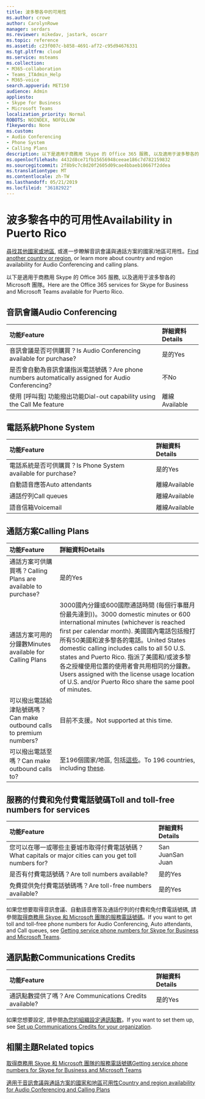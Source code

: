 ```yaml
---
title: 波多黎各中的可用性
ms.author: crowe
author: CarolynRowe
manager: serdars
ms.reviewer: mikedav, jastark, oscarr
ms.topic: reference
ms.assetid: c23f007c-b858-4691-af72-c95d94676331
ms.tgt.pltfrm: cloud
ms.service: msteams
ms.collection:
- M365-collaboration
- Teams_ITAdmin_Help
- M365-voice
search.appverid: MET150
audience: Admin
appliesto:
- Skype for Business
- Microsoft Teams
localization_priority: Normal
ROBOTS: NOINDEX, NOFOLLOW
f1keywords: None
ms.custom:
- Audio Conferencing
- Phone System
- Calling Plans
description: 以下是適用于商務用 Skype 的 Office 365 服務, 以及適用于波多黎各的 Microsoft 團隊。
ms.openlocfilehash: 4432d8ce71fb15656948ceeae186c7d782159832
ms.sourcegitcommit: 2f8b9c7c8d20f2605d09cae4bbaeb10667f2ddea
ms.translationtype: MT
ms.contentlocale: zh-TW
ms.lasthandoff: 05/21/2019
ms.locfileid: "36182922"
---
```

# <a name="availability-in-puerto-rico"></a><span data-ttu-id="1fcee-103">波多黎各中的可用性</span><span class="sxs-lookup"><span data-stu-id="1fcee-103">Availability in Puerto Rico</span></span>

<span data-ttu-id="1fcee-104">[尋找其他國家或地區](country-and-region-availability-for-audio-conferencing-and-calling-plans.md), 或進一步瞭解音訊會議與通話方案的國家/地區可用性。</span><span class="sxs-lookup"><span data-stu-id="1fcee-104">[Find another country or region](country-and-region-availability-for-audio-conferencing-and-calling-plans.md), or learn more about country and region availability for Audio Conferencing and calling plans.</span></span>

<span data-ttu-id="1fcee-105">以下是適用于商務用 Skype 的 Office 365 服務, 以及適用于波多黎各的 Microsoft 團隊。</span><span class="sxs-lookup"><span data-stu-id="1fcee-105">Here are the Office 365 services for Skype for Business and Microsoft Teams available for Puerto Rico.</span></span>
  
## <a name="audio-conferencing"></a><span data-ttu-id="1fcee-106">音訊會議</span><span class="sxs-lookup"><span data-stu-id="1fcee-106">Audio Conferencing</span></span>

|<span data-ttu-id="1fcee-107">**功能**</span><span class="sxs-lookup"><span data-stu-id="1fcee-107">**Feature**</span></span>|<span data-ttu-id="1fcee-108">**詳細資料**</span><span class="sxs-lookup"><span data-stu-id="1fcee-108">**Details**</span></span>|
|:-----|:-----|
|<span data-ttu-id="1fcee-109">音訊會議是否可供購買？</span><span class="sxs-lookup"><span data-stu-id="1fcee-109">Is Audio Conferencing available for purchase?</span></span>  <br/> |<span data-ttu-id="1fcee-110">是的</span><span class="sxs-lookup"><span data-stu-id="1fcee-110">Yes</span></span>  <br/> |
|<span data-ttu-id="1fcee-111">是否會自動為音訊會議指派電話號碼？</span><span class="sxs-lookup"><span data-stu-id="1fcee-111">Are phone numbers automatically assigned for Audio Conferencing?</span></span>  <br/> |<span data-ttu-id="1fcee-112">不</span><span class="sxs-lookup"><span data-stu-id="1fcee-112">No</span></span>  <br/> |
|<span data-ttu-id="1fcee-113">使用 [呼叫我] 功能撥出功能</span><span class="sxs-lookup"><span data-stu-id="1fcee-113">Dial-out capability using the Call Me feature</span></span>  <br/> |<span data-ttu-id="1fcee-114">離線</span><span class="sxs-lookup"><span data-stu-id="1fcee-114">Available</span></span>  <br/> |
   
## <a name="phone-system"></a><span data-ttu-id="1fcee-115">電話系統</span><span class="sxs-lookup"><span data-stu-id="1fcee-115">Phone System</span></span>

|<span data-ttu-id="1fcee-116">**功能**</span><span class="sxs-lookup"><span data-stu-id="1fcee-116">**Feature**</span></span>|<span data-ttu-id="1fcee-117">**詳細資料**</span><span class="sxs-lookup"><span data-stu-id="1fcee-117">**Details**</span></span>|
|:-----|:-----|
|<span data-ttu-id="1fcee-118">電話系統是否可供購買？</span><span class="sxs-lookup"><span data-stu-id="1fcee-118">Is Phone System available for purchase?</span></span>  <br/> |<span data-ttu-id="1fcee-119">是的</span><span class="sxs-lookup"><span data-stu-id="1fcee-119">Yes</span></span>  <br/> |
| <span data-ttu-id="1fcee-120">自動語音應答</span><span class="sxs-lookup"><span data-stu-id="1fcee-120">Auto attendants</span></span> <br/> |<span data-ttu-id="1fcee-121">離線</span><span class="sxs-lookup"><span data-stu-id="1fcee-121">Available</span></span>  <br/> |
|<span data-ttu-id="1fcee-122">通話佇列</span><span class="sxs-lookup"><span data-stu-id="1fcee-122">Call queues</span></span>  <br/> |<span data-ttu-id="1fcee-123">離線</span><span class="sxs-lookup"><span data-stu-id="1fcee-123">Available</span></span>  <br/> |
|<span data-ttu-id="1fcee-124">語音信箱</span><span class="sxs-lookup"><span data-stu-id="1fcee-124">Voicemail</span></span>  <br/> |<span data-ttu-id="1fcee-125">離線</span><span class="sxs-lookup"><span data-stu-id="1fcee-125">Available</span></span>  <br/> |
   
## <a name="calling-plans"></a><span data-ttu-id="1fcee-126">通話方案</span><span class="sxs-lookup"><span data-stu-id="1fcee-126">Calling Plans</span></span>

|<span data-ttu-id="1fcee-127">**功能**</span><span class="sxs-lookup"><span data-stu-id="1fcee-127">**Feature**</span></span>|<span data-ttu-id="1fcee-128">**詳細資料**</span><span class="sxs-lookup"><span data-stu-id="1fcee-128">**Details**</span></span>|
|:-----|:-----|
|<span data-ttu-id="1fcee-129">通話方案可供購買嗎？</span><span class="sxs-lookup"><span data-stu-id="1fcee-129">Calling Plans are available to purchase?</span></span>  <br/> |<span data-ttu-id="1fcee-130">是的</span><span class="sxs-lookup"><span data-stu-id="1fcee-130">Yes</span></span>  <br/> |
|<span data-ttu-id="1fcee-131">通話方案可用的分鐘數</span><span class="sxs-lookup"><span data-stu-id="1fcee-131">Minutes available for Calling Plans</span></span>  <br/> |<span data-ttu-id="1fcee-132">3000國內分鐘或600國際通話時間 (每個行事曆月份最先達到))。</span><span class="sxs-lookup"><span data-stu-id="1fcee-132">3000 domestic minutes or 600 international minutes (whichever is reached first per calendar month).</span></span> <span data-ttu-id="1fcee-133">美國國內電話包括撥打所有50美國和波多黎各的電話。</span><span class="sxs-lookup"><span data-stu-id="1fcee-133">United States domestic calling includes calls to all 50 U.S. states and Puerto Rico.</span></span> <span data-ttu-id="1fcee-134">指派了美國和/或波多黎各之授權使用位置的使用者會共用相同的分鐘數。</span><span class="sxs-lookup"><span data-stu-id="1fcee-134">Users assigned with the license usage location of U.S. and/or Puerto Rico share the same pool of minutes.</span></span>  <br/> |
|<span data-ttu-id="1fcee-135">可以撥出電話給津貼號碼嗎？</span><span class="sxs-lookup"><span data-stu-id="1fcee-135">Can make outbound calls to premium numbers?</span></span> <br/> | <span data-ttu-id="1fcee-136">目前不支援。</span><span class="sxs-lookup"><span data-stu-id="1fcee-136">Not supported at this time.</span></span> <br/> |
|<span data-ttu-id="1fcee-137">可以撥出電話至嗎？</span><span class="sxs-lookup"><span data-stu-id="1fcee-137">Can make outbound calls to?</span></span>  <br/> | <span data-ttu-id="1fcee-138">至196個國家/地區, 包括[這些](users-can-make-outbound-calls-to-these-countries-and-regions.md)。</span><span class="sxs-lookup"><span data-stu-id="1fcee-138">To 196 countries, including [these](users-can-make-outbound-calls-to-these-countries-and-regions.md).</span></span>  <br/> |
   
## <a name="toll-and-toll-free-numbers-for-services"></a><span data-ttu-id="1fcee-139">服務的付費和免付費電話號碼</span><span class="sxs-lookup"><span data-stu-id="1fcee-139">Toll and toll-free numbers for services</span></span>

|<span data-ttu-id="1fcee-140">**功能**</span><span class="sxs-lookup"><span data-stu-id="1fcee-140">**Feature**</span></span>|<span data-ttu-id="1fcee-141">**詳細資料**</span><span class="sxs-lookup"><span data-stu-id="1fcee-141">**Details**</span></span>|
|:-----|:-----|
|<span data-ttu-id="1fcee-142">您可以在哪一或哪些主要城市取得付費電話號碼？</span><span class="sxs-lookup"><span data-stu-id="1fcee-142">What capitals or major cities can you get toll numbers for?</span></span>  <br/> |<span data-ttu-id="1fcee-143">San Juan</span><span class="sxs-lookup"><span data-stu-id="1fcee-143">San Juan</span></span>  <br/> |
|<span data-ttu-id="1fcee-144">是否有付費電話號碼？</span><span class="sxs-lookup"><span data-stu-id="1fcee-144">Are toll numbers available?</span></span>  <br/> |<span data-ttu-id="1fcee-145">是的</span><span class="sxs-lookup"><span data-stu-id="1fcee-145">Yes</span></span>  <br/> |
|<span data-ttu-id="1fcee-146">免費提供免付費電話號碼嗎？</span><span class="sxs-lookup"><span data-stu-id="1fcee-146">Are toll-free numbers available?</span></span>  <br/> |<span data-ttu-id="1fcee-147">是的</span><span class="sxs-lookup"><span data-stu-id="1fcee-147">Yes</span></span>  <br/> |
   
 <span data-ttu-id="1fcee-148">如果您想要取得音訊會議、自動語音應答及通話佇列的付費和免付費電話號碼, 請參閱[取得商務用 Skype 和 Microsoft 團隊的服務電話號碼](/microsoftteams/getting-service-phone-numbers)。</span><span class="sxs-lookup"><span data-stu-id="1fcee-148">If you want to get toll and toll-free phone numbers for Audio Conferencing, Auto attendants, and Call queues, see [Getting service phone numbers for Skype for Business and Microsoft Teams](/microsoftteams/getting-service-phone-numbers).</span></span>
  
## <a name="communications-credits"></a><span data-ttu-id="1fcee-149">通訊點數</span><span class="sxs-lookup"><span data-stu-id="1fcee-149">Communications Credits</span></span>

|<span data-ttu-id="1fcee-150">**功能**</span><span class="sxs-lookup"><span data-stu-id="1fcee-150">**Feature**</span></span>|<span data-ttu-id="1fcee-151">**詳細資料**</span><span class="sxs-lookup"><span data-stu-id="1fcee-151">**Details**</span></span>|
|:-----|:-----|
|<span data-ttu-id="1fcee-152">通訊點數提供了嗎？</span><span class="sxs-lookup"><span data-stu-id="1fcee-152">Are Communications Credits available?</span></span>  <br/> |<span data-ttu-id="1fcee-153">是的</span><span class="sxs-lookup"><span data-stu-id="1fcee-153">Yes</span></span>  <br/> |
   
<span data-ttu-id="1fcee-154">如果您想要設定, 請參閱[為您的組織設定通訊點數](../set-up-communications-credits-for-your-organization.md)。</span><span class="sxs-lookup"><span data-stu-id="1fcee-154">If you want to set them up, see [Set up Communications Credits for your organization](../set-up-communications-credits-for-your-organization.md).</span></span>
  
## <a name="related-topics"></a><span data-ttu-id="1fcee-155">相關主題</span><span class="sxs-lookup"><span data-stu-id="1fcee-155">Related topics</span></span>

[<span data-ttu-id="1fcee-156">取得商務用 Skype 和 Microsoft 團隊的服務電話號碼</span><span class="sxs-lookup"><span data-stu-id="1fcee-156">Getting service phone numbers for Skype for Business and Microsoft Teams</span></span>](/microsoftteams/getting-service-phone-numbers)

[<span data-ttu-id="1fcee-157">適用于音訊會議與通話方案的國家和地區可用性</span><span class="sxs-lookup"><span data-stu-id="1fcee-157">Country and region availability for Audio Conferencing and Calling Plans</span></span>](country-and-region-availability-for-audio-conferencing-and-calling-plans.md)

  
 
